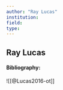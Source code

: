 ```yaml
---
author: "Ray Lucas"
institution:
field:
type:
---
```


## Ray Lucas
#### Bibliography:

![[@Lucas2016-ot]]